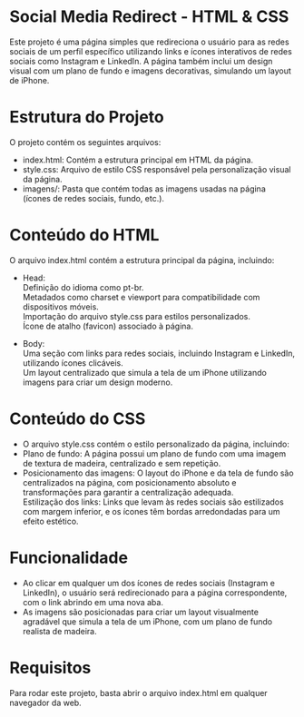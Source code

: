 # Social Media Redirect - HTML & CSS
Este projeto é uma página simples que redireciona o usuário para as redes sociais de um perfil específico utilizando links e ícones interativos de redes sociais como Instagram e LinkedIn. A página também inclui um design visual com um plano de fundo e imagens decorativas, simulando um layout de iPhone.

# Estrutura do Projeto
O projeto contém os seguintes arquivos:

- index.html: Contém a estrutura principal em HTML da página.
- style.css: Arquivo de estilo CSS responsável pela personalização visual da página.
- imagens/: Pasta que contém todas as imagens usadas na página (ícones de redes sociais, fundo, etc.).

# Conteúdo do HTML
O arquivo index.html contém a estrutura principal da página, incluindo:

- Head:
<br> Definição do idioma como pt-br.
<br> Metadados como charset e viewport para compatibilidade com dispositivos móveis.
<br> Importação do arquivo style.css para estilos personalizados.
<br> Ícone de atalho (favicon) associado à página.

- Body:
<br> Uma seção com links para redes sociais, incluindo Instagram e LinkedIn, utilizando ícones clicáveis.
<br> Um layout centralizado que simula a tela de um iPhone utilizando imagens para criar um design moderno.

# Conteúdo do CSS
- O arquivo style.css contém o estilo personalizado da página, incluindo:
- Plano de fundo: A página possui um plano de fundo com uma imagem de textura de madeira, centralizado e sem repetição.
- Posicionamento das imagens: O layout do iPhone e da tela de fundo são centralizados na página, com posicionamento absoluto e transformações para garantir a centralização adequada.
<br> Estilização dos links: Links que levam às redes sociais são estilizados com margem inferior, e os ícones têm bordas arredondadas para um efeito estético.

# Funcionalidade
- Ao clicar em qualquer um dos ícones de redes sociais (Instagram e LinkedIn), o usuário será redirecionado para a página correspondente, com o link abrindo em uma nova aba.
- As imagens são posicionadas para criar um layout visualmente agradável que simula a tela de um iPhone, com um plano de fundo realista de madeira.

# Requisitos
Para rodar este projeto, basta abrir o arquivo index.html em qualquer navegador da web.
